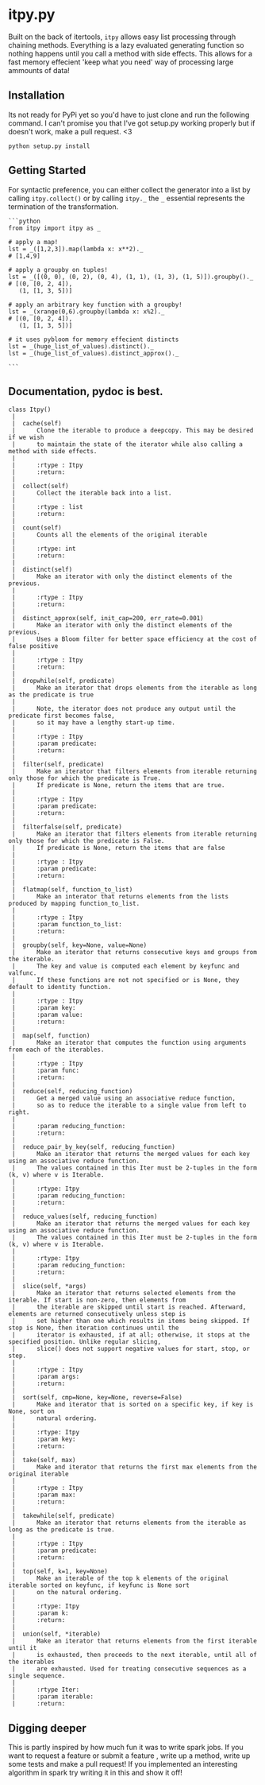 itpy.py
=========

Built on the back of itertools, `itpy` allows easy list processing through chaining methods.
Everything is a lazy evaluated generating function so nothing happens until you call a method
with side effects. This allows for a fast memory effecient 'keep what you need' way of processing
large ammounts of data!


## Installation

Its not ready for PyPi yet so you'd have to just clone and run the following command. I can't promise you that I've 
got setup.py working properly but if doesn't work, make a pull request. <3

    python setup.py install

## Getting Started

For syntactic preference, you can either collect the generator into a list by calling `itpy.collect()` or by calling
`itpy._` the `_` essential represents the termination of the transformation.

    ```python
    from itpy import itpy as _

    # apply a map!
    lst = _([1,2,3]).map(lambda x: x**2)._
    # [1,4,9]
    
    # apply a groupby on tuples!
    lst = _([(0, 0), (0, 2), (0, 4), (1, 1), (1, 3), (1, 5)]).groupby()._
    # [(0, [0, 2, 4]),
       (1, [1, 3, 5])]
       
    # apply an arbitrary key function with a groupby!
    lst = _(xrange(0,6).groupby(lambda x: x%2)._
    # [(0, [0, 2, 4]),
       (1, [1, 3, 5])]
       
    # it uses pybloom for memory effecient distincts
    lst = _(huge_list_of_values).distinct()._
    lst = _(huge_list_of_values).distinct_approx()._
    
    ```
    
## Documentation, pydoc is best.

    class Itpy()
     |
     |  cache(self)
     |      Clone the iterable to produce a deepcopy. This may be desired if we wish
     |      to maintain the state of the iterator while also calling a method with side effects.
     |      
     |      :rtype : Itpy
     |      :return:
     |  
     |  collect(self)
     |      Collect the iterable back into a list.
     |      
     |      :rtype : list
     |      :return:
     |  
     |  count(self)
     |      Counts all the elements of the original iterable
     |      
     |      :rtype: int
     |      :return:
     |  
     |  distinct(self)
     |      Make an iterator with only the distinct elements of the previous.
     |      
     |      :rtype : Itpy
     |      :return:
     |  
     |  distinct_approx(self, init_cap=200, err_rate=0.001)
     |      Make an iterator with only the distinct elements of the previous.
     |      Uses a Bloom filter for better space efficiency at the cost of false positive
     |      
     |      :rtype : Itpy
     |      :return:
     |  
     |  dropwhile(self, predicate)
     |      Make an iterator that drops elements from the iterable as long as the predicate is true
     |      
     |      Note, the iterator does not produce any output until the predicate first becomes false,
     |      so it may have a lengthy start-up time.
     |      
     |      :rtype : Itpy
     |      :param predicate:
     |      :return:
     |  
     |  filter(self, predicate)
     |      Make an iterator that filters elements from iterable returning only those for which the predicate is True.
     |      If predicate is None, return the items that are true.
     |      
     |      :rtype : Itpy
     |      :param predicate:
     |      :return:
     |  
     |  filterfalse(self, predicate)
     |      Make an iterator that filters elements from iterable returning only those for which the predicate is False.
     |      If predicate is None, return the items that are false
     |      
     |      :rtype : Itpy
     |      :param predicate:
     |      :return:
     |  
     |  flatmap(self, function_to_list)
     |      Make an interator that returns elements from the lists produced by mapping function_to_list.
     |      
     |      :rtype : Itpy
     |      :param function_to_list:
     |      :return:
     |  
     |  groupby(self, key=None, value=None)
     |      Make an iterator that returns consecutive keys and groups from the iterable.
     |      The key and value is computed each element by keyfunc and valfunc.
     |      If these functions are not not specified or is None, they default to identity function.
     |      
     |      :rtype : Itpy
     |      :param key:
     |      :param value:
     |      :return:
     |  
     |  map(self, function)
     |      Make an iterator that computes the function using arguments from each of the iterables.
     |      
     |      :rtype : Itpy
     |      :param func:
     |      :return:
     |  
     |  reduce(self, reducing_function)
     |      Get a merged value using an associative reduce function,
     |      so as to reduce the iterable to a single value from left to right.
     |      
     |      :param reducing_function:
     |      :return:
     |  
     |  reduce_pair_by_key(self, reducing_function)
     |      Make an iterator that returns the merged values for each key using an associative reduce function.
     |      The values contained in this Iter must be 2-tuples in the form (k, v) where v is Iterable.
     |      
     |      :rtype: Itpy
     |      :param reducing_function:
     |      :return:
     |  
     |  reduce_values(self, reducing_function)
     |      Make an iterator that returns the merged values for each key using an associative reduce function.
     |      The values contained in this Iter must be 2-tuples in the form (k, v) where v is Iterable.
     |      
     |      :rtype: Itpy
     |      :param reducing_function:
     |      :return:
     |  
     |  slice(self, *args)
     |      Make an iterator that returns selected elements from the iterable. If start is non-zero, then elements from
     |      the iterable are skipped until start is reached. Afterward, elements are returned consecutively unless step is
     |      set higher than one which results in items being skipped. If stop is None, then iteration continues until the
     |      iterator is exhausted, if at all; otherwise, it stops at the specified position. Unlike regular slicing,
     |      slice() does not support negative values for start, stop, or step.
     |      
     |      :rtype : Itpy
     |      :param args:
     |      :return:
     |  
     |  sort(self, cmp=None, key=None, reverse=False)
     |      Make and iterator that is sorted on a specific key, if key is None, sort on
     |      natural ordering.
     |      
     |      :rtype: Itpy
     |      :param key:
     |      :return:
     |  
     |  take(self, max)
     |      Make and iterator that returns the first max elements from the original iterable
     |      
     |      :rtype : Itpy
     |      :param max:
     |      :return:
     |  
     |  takewhile(self, predicate)
     |      Make an iterator that returns elements from the iterable as long as the predicate is true.
     |      
     |      :rtype : Itpy
     |      :param predicate:
     |      :return:
     |  
     |  top(self, k=1, key=None)
     |      Make an iterable of the top k elements of the original iterable sorted on keyfunc, if keyfunc is None sort
     |      on the natural ordering.
     |      
     |      :rtype: Itpy
     |      :param k:
     |      :return:
     |  
     |  union(self, *iterable)
     |      Make an iterator that returns elements from the first iterable until it
     |      is exhausted, then proceeds to the next iterable, until all of the iterables
     |      are exhausted. Used for treating consecutive sequences as a single sequence.
     |      
     |      :rtype Iter:
     |      :param iterable:
     |      :return:

## Digging deeper

This is partly inspired by how much fun it was to write spark jobs. If you want to request a feature or submit a feature
, write up a method, write up some tests and make a pull request! If you implemented an interesting algorithm in spark
try writing it in this and show it off!
